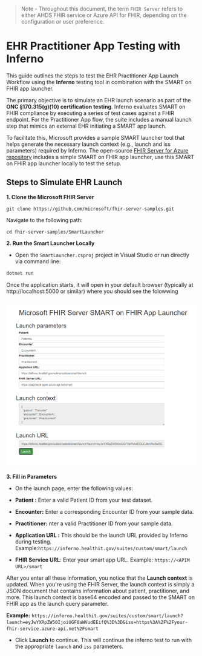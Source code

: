 > Note - Throughout this document, the term `FHIR Server` refers to either AHDS FHIR service or Azure API for FHIR, depending on the configuration or user preference.

#  EHR Practitioner App Testing with Inferno
This guide outlines the steps to test the EHR Practitioner App Launch Workflow using the **Inferno** testing tool in combination with the SMART on FHIR app launcher. 

The primary objective is to simulate an EHR launch scenario as part of the **ONC §170.315(g)(10) certification testing**. Inferno evaluates SMART on FHIR compliance by executing a series of test cases against a FHIR endpoint. For the Practitioner App flow, the suite includes a manual launch step that mimics an external EHR initiating a SMART app launch.

To facilitate this, Microsoft provides a sample SMART launcher tool that helps generate the necessary launch context (e.g., launch and iss parameters) required by Inferno. The open-source [FHIR Server for Azure repository](https://github.com/Microsoft/fhir-server) includes a simple SMART on FHIR app launcher, use this SMART on FHIR app launcher locally to test the setup.


## Steps to Simulate EHR Launch ##
**1. Clone the Microsoft FHIR Server**

```
git clone https://github.com/microsoft/fhir-server-samples.git
```
Navigate to the following path:
```
cd fhir-server-samples/SmartLauncher
```
**2. Run the Smart Launcher Locally**

- Open the ```SmartLauncher.csproj``` project in Visual Studio or run directly via command line:

```bash
dotnet run
```
Once the application starts, it will open in your default browser (typically at http://localhost:5000 or similar) where you should see the folowwing

![](./images/smart-ehr-launch-Inferno-Setup.png)
---

**3. Fill in Parameters**

- On the launch page, enter the following values:

- **Patient :** Enter a valid Patient ID from your test dataset.
- **Encounter:** Enter a corresponding Encounter ID from your sample data.
- **Practitioner:** nter a valid Practitioner ID from your sample data.
- **Application URL :** This should be the launch URL provided by Inferno during testing.    
     Example:```https://inferno.healthit.gov/suites/custom/smart/launch```
- **FHIR Service URL**: Enter your smart app URL. Example: ```https://<APIM URL>/smart```

After you enter all these information, you notice that the **Launch context** is updated. When you're using the FHIR Server, the launch context is simply a JSON document that contains information about patient, practitioner, and more. This launch context is base64 encoded and passed to the SMART on FHIR app as the launch query parameter.

**Example:**
```https://inferno.healthit.gov/suites/custom/smart/launch?launch=eyJwYXRpZW50IjoiUGF0aWVudEEifQ%3D%3D&iss=https%3A%2F%2Fyour-fhir-service.azure-api.net%2Fsmart```

- Click **Launch** to continue. This will continue the inferno test to run with the appropriate ```launch``` and ```iss``` parameters.
































































